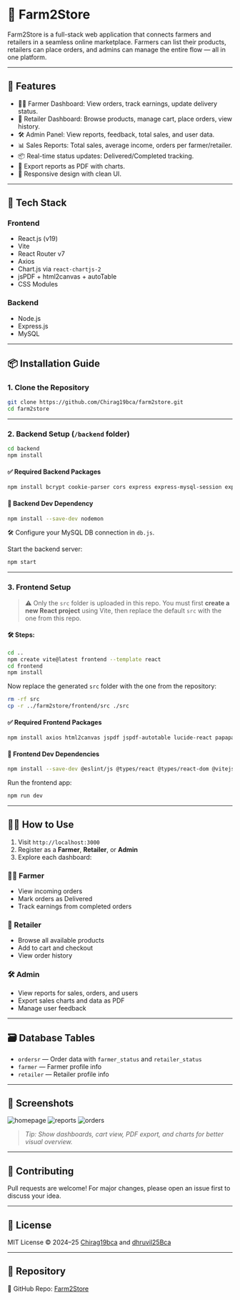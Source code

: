 # 🌾 Farm2Store

Farm2Store is a full-stack web application that connects farmers and retailers in a seamless online marketplace. Farmers can list their products, retailers can place orders, and admins can manage the entire flow — all in one platform.

---

## 🚀 Features

* 👨‍🌾 Farmer Dashboard: View orders, track earnings, update delivery status.
* 🛒 Retailer Dashboard: Browse products, manage cart, place orders, view history.
* 🛠️ Admin Panel: View reports, feedback, total sales, and user data.
* 📊 Sales Reports: Total sales, average income, orders per farmer/retailer.
* 📦 Real-time status updates: Delivered/Completed tracking.
* 🩾 Export reports as PDF with charts.
* 🎨 Responsive design with clean UI.

---

## 🧰 Tech Stack

### Frontend

* React.js (v19)
* Vite
* React Router v7
* Axios
* Chart.js via `react-chartjs-2`
* jsPDF + html2canvas + autoTable
* CSS Modules

### Backend

* Node.js
* Express.js
* MySQL

---

## 📦 Installation Guide

### 1. Clone the Repository

```bash
git clone https://github.com/Chirag19bca/farm2store.git
cd farm2store
```

---

### 2. Backend Setup (`/backend` folder)

```bash
cd backend
npm install
```

#### ✅ Required Backend Packages

```bash
npm install bcrypt cookie-parser cors express express-mysql-session express-session multer mysql nodemailer react-router-dom
```

#### 🧪 Backend Dev Dependency

```bash
npm install --save-dev nodemon
```

🛠 Configure your MySQL DB connection in `db.js`.

Start the backend server:

```bash
npm start
```

---

### 3. Frontend Setup

> ⚠️ Only the `src` folder is uploaded in this repo.
> You must first **create a new React project** using Vite, then replace the default `src` with the one from this repo.

#### 🛠 Steps:

```bash
cd ..
npm create vite@latest frontend --template react
cd frontend
npm install
```

Now replace the generated `src` folder with the one from the repository:

```bash
rm -rf src
cp -r ../farm2store/frontend/src ./src
```

#### ✅ Required Frontend Packages

```bash
npm install axios html2canvas jspdf jspdf-autotable lucide-react papaparse react react-chartjs-2 react-dom react-icons react-router-dom
```

#### 🧪 Frontend Dev Dependencies

```bash
npm install --save-dev @eslint/js @types/react @types/react-dom @vitejs/plugin-react eslint eslint-plugin-react eslint-plugin-react-hooks eslint-plugin-react-refresh globals vite
```

Run the frontend app:

```bash
npm run dev
```

---

## 🏃‍♂️ How to Use

1. Visit `http://localhost:3000`
2. Register as a **Farmer**, **Retailer**, or **Admin**
3. Explore each dashboard:

### 👨‍🌾 Farmer

* View incoming orders
* Mark orders as Delivered
* Track earnings from completed orders

### 🛒 Retailer

* Browse all available products
* Add to cart and checkout
* View order history

### 🛠️ Admin

* View reports for sales, orders, and users
* Export sales charts and data as PDF
* Manage user feedback

---

## 🗃️ Database Tables

* `ordersr` — Order data with `farmer_status` and `retailer_status`
* `farmer` — Farmer profile info
* `retailer` — Retailer profile info

---

## 📸 Screenshots

<!-- Add UI screenshots here -->
![homepage](https://github.com/user-attachments/assets/a7bb9c11-cf0e-47db-b4d1-37757de78784)
![reports](https://github.com/user-attachments/assets/0256c5ff-a956-4822-9624-59373a014c94)
![orders](https://github.com/user-attachments/assets/fdbe93b3-6b61-453e-9921-64b972a937a9)



> *Tip: Show dashboards, cart view, PDF export, and charts for better visual overview.*

---

## 🤝 Contributing

Pull requests are welcome!
For major changes, please open an issue first to discuss your idea.

---

## 📃 License

MIT License
© 2024–25 [Chirag19bca](https://github.com/Chirag19bca) and [dhruvil25Bca](https://github.com/dhruvil25Bca)

---

## 🔗 Repository

🔗 GitHub Repo: [Farm2Store](https://github.com/Chirag19bca/farm2store.git)
